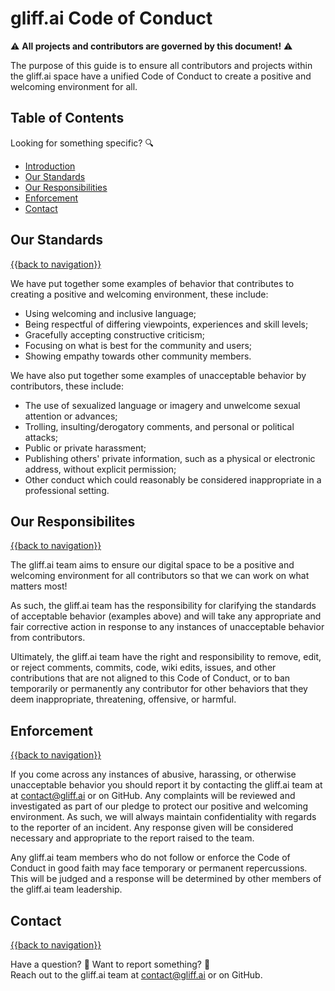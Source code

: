 # gliff.ai Code of Conduct

⚠️ **All projects and contributors are governed by this document!** ⚠️

The purpose of this guide is to ensure all contributors and projects within the gliff.ai space have a unified Code of Conduct to create a positive and welcoming environment for all.

## Table of Contents

Looking for something specific? 🔍

- [Introduction](#gliffai-code-of-conduct)
- [Our Standards](#our-standards)
- [Our Responsibilities](#our-responsibilites)
- [Enforcement](#enforcement)
- [Contact](#contact)

## Our Standards

[{{back to navigation}}](#table-of-contents)

We have put together some examples of behavior that contributes to creating a positive and welcoming environment, these include:

- Using welcoming and inclusive language;
- Being respectful of differing viewpoints, experiences and skill levels;
- Gracefully accepting constructive criticism;
- Focusing on what is best for the community and users;
- Showing empathy towards other community members.

We have also put together some examples of unacceptable behavior by contributors, these include:

- The use of sexualized language or imagery and unwelcome sexual attention or advances;
- Trolling, insulting/derogatory comments, and personal or political attacks;
- Public or private harassment;
- Publishing others' private information, such as a physical or electronic address, without explicit permission;
- Other conduct which could reasonably be considered inappropriate in a professional setting.

## Our Responsibilites

[{{back to navigation}}](#table-of-contents)

The gliff.ai team aims to ensure our digital space to be a positive and welcoming environment for all contributors so that we can work on what matters most!

As such, the gliff.ai team has the responsibility for clarifying the standards of acceptable behavior (examples above) and will take any appropriate and fair corrective action in response to any instances of unacceptable behavior from contributors.

Ultimately, the gliff.ai team have the right and responsibility to remove, edit, or reject comments, commits, code, wiki edits, issues, and other contributions that are not aligned to this Code of Conduct, or to ban temporarily or permanently any contributor for other behaviors that they deem inappropriate, threatening, offensive, or harmful. 

## Enforcement

[{{back to navigation}}](#table-of-contents)

If you come across any instances of abusive, harassing, or otherwise unacceptable behavior you should report it by contacting the gliff.ai team at at [contact@gliff.ai](mailto:contact@gliff.ai?subject=[GitHub%20-%20Conduct]) or on GitHub. Any complaints will be reviewed and investigated as part of our pledge to protect our positive and welcoming environment. As such, we will always maintain confidentiality with regards to the reporter of an incident. Any response given will be considered necessary and appropriate to the report raised to the team.

Any gliff.ai team members who do not follow or enforce the Code of Conduct in good faith may face temporary or permanent repercussions. This will be judged and a response will be determined by other members of the gliff.ai team leadership.

## Contact

[{{back to navigation}}](#table-of-contents)

Have a question? 🧠 Want to report something? 🚨 \
Reach out to the gliff.ai team at [contact@gliff.ai](mailto:contact@gliff.ai?subject=[GitHub%20-%20Conduct]) or on GitHub.
